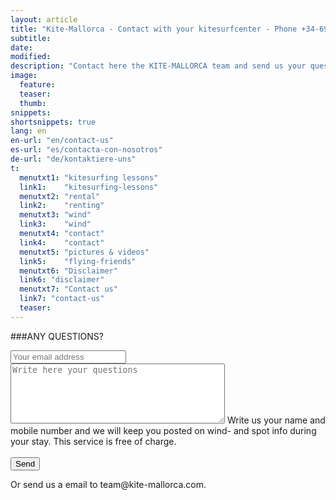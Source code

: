 ```yaml
---
layout: article
title: "Kite-Mallorca - Contact with your kitesurfcenter - Phone +34-696-264729"
subtitle: 
date: 
modified:
description: "Contact here the KITE-MALLORCA team and send us your questions!"
image:
  feature:
  teaser:
  thumb:
snippets:
shortsnippets: true
lang: en
en-url: "en/contact-us"
es-url: "es/contacta-con-nosotros"
de-url: "de/kontaktiere-uns"
t:
  menutxt1: "kitesurfing lessons"
  link1:    "kitesurfing-lessons"
  menutxt2: "rental"
  link2:    "renting"
  menutxt3: "wind"
  link3:    "wind"
  menutxt4: "contact"
  link4:    "contact"
  menutxt5: "pictures & videos"
  link5:    "flying-friends"
  menutxt6: "Disclaimer"
  link6: "disclaimer"
  menutxt7: "Contact us"
  link7: "contact-us"
  teaser:
---
```


###ANY QUESTIONS?

<form method="POST" action="http://formspree.io/daniel@kite-mallorca.com">
  <input type="email" name="_replyto" placeholder="Your email address" required>
  <input type="hidden" name="_subject" value="Information regarding kitesurfing lessons and/or rental">
  <textarea name="body" cols="40" rows="6" placeholder="Write here your questions"></textarea>
  <span>Write us your name and mobile number and we will keep you posted on wind- and spot info during your stay. This service is free of charge.</span><br><br>
  <input type="hidden" name="_next" value="{{ site.url }}/en/thanks">
  <input type="submit" value="Send">
</form>
Or send us a email to <span style="unicode-bidi:bidi-override; direction: rtl;">moc.acrollam-etik@maet</span>.
